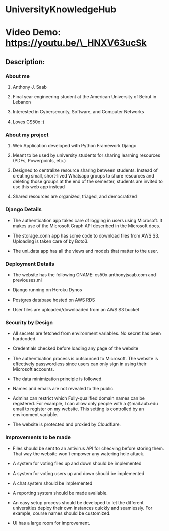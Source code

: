 # UniversityKnowledgeHub

# Video Demo: https://youtu.be/\_HNXV63ucSk

## Description:

### About me

1. Anthony J. Saab
    
2. Final year engineering student at the American University of Beirut in Lebanon
    
3. Interested in Cybersecurity, Software, and Computer Networks
    
4. Loves CS50x :)
    

### About my project

1. Web Application developed with Python Framework Django
    
2. Meant to be used by university students for sharing learning resources (PDFs, Powerpoints, etc.)
    
3. Designed to centralize resource sharing between students. Instead of creating small, short-lived Whatsapp groups to share resources and deleting those groups at the end of the semester, students are invited to use this web app instead
    
4. Shared resources are organized, triaged, and democratized
    

### Django Details

* The authentication app takes care of logging in users using Microsoft. It makes use of the Microsoft Graph API described in the Microsoft docs.
    
* The storage\_conn app has some code to download files from AWS S3. Uploading is taken care of by Boto3.
    
* The uni\_data app has all the views and models that matter to the user.
    

### Deployment Details

* The website has the following CNAME: cs50x.anthonyjsaab.com and previouses.ml
    
* Django running on Heroku Dynos
    
* Postgres database hosted on AWS RDS
    
* User files are uploaded/downloaded from an AWS S3 bucket
    

### Security by Design

* All secrets are fetched from environment variables. No secret has been hardcoded.
    
* Credentials checked before loading any page of the website
    
* The authentication process is outsourced to Microsoft. The website is effectively passwordless since users can only sign in using their Microsoft accounts.
    
* The data minimization principle is followed.
    
* Names and emails are not revealed to the public.
    
* Admins can restrict which Fully-qualified domain names can be registered. For example, I can allow only people with a @mail.aub.edu email to register on my website. This setting is controlled by an environment variable.
    
* The website is protected and proxied by Cloudflare.
    

### Improvements to be made

* Files should be sent to an antivirus API for checking before storing them. That way the website won't empower any watering hole attack.
    
* A system for voting files up and down should be implemented
    
* A system for voting users up and down should be implemented
    
* A chat system should be implemented
    
* A reporting system should be made available.
    
* An easy setup process should be developed to let the different universities deploy their own instances quickly and seamlessly. For example, course names should be customized.
    
* UI has a large room for improvement.

